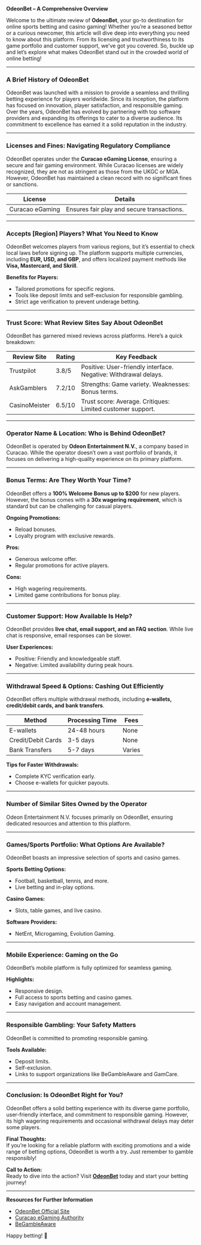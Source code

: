 **OdeonBet – A Comprehensive Overview**  

Welcome to the ultimate review of **OdeonBet**, your go-to destination for online sports betting and casino gaming! Whether you’re a seasoned bettor or a curious newcomer, this article will dive deep into everything you need to know about this platform. From its licensing and trustworthiness to its game portfolio and customer support, we’ve got you covered. So, buckle up and let’s explore what makes OdeonBet stand out in the crowded world of online betting!  

---

### **A Brief History of OdeonBet**  
OdeonBet was launched with a mission to provide a seamless and thrilling betting experience for players worldwide. Since its inception, the platform has focused on innovation, player satisfaction, and responsible gaming. Over the years, OdeonBet has evolved by partnering with top software providers and expanding its offerings to cater to a diverse audience. Its commitment to excellence has earned it a solid reputation in the industry.  

---

### **Licenses and Fines: Navigating Regulatory Compliance**  
OdeonBet operates under the **Curacao eGaming License**, ensuring a secure and fair gaming environment. While Curacao licenses are widely recognized, they are not as stringent as those from the UKGC or MGA. However, OdeonBet has maintained a clean record with no significant fines or sanctions.  

| **License**         | **Details**                          |  
|----------------------|--------------------------------------|  
| Curacao eGaming      | Ensures fair play and secure transactions. |  

---

### **Accepts [Region] Players? What You Need to Know**  
OdeonBet welcomes players from various regions, but it’s essential to check local laws before signing up. The platform supports multiple currencies, including **EUR, USD, and GBP**, and offers localized payment methods like **Visa, Mastercard, and Skrill**.  

**Benefits for Players:**  
- Tailored promotions for specific regions.  
- Tools like deposit limits and self-exclusion for responsible gambling.  
- Strict age verification to prevent underage betting.  

---

### **Trust Score: What Review Sites Say About OdeonBet**  
OdeonBet has garnered mixed reviews across platforms. Here’s a quick breakdown:  

| **Review Site**      | **Rating** | **Key Feedback**                          |  
|----------------------|------------|-------------------------------------------|  
| Trustpilot           | 3.8/5      | Positive: User-friendly interface. Negative: Withdrawal delays. |  
| AskGamblers          | 7.2/10     | Strengths: Game variety. Weaknesses: Bonus terms. |  
| CasinoMeister        | 6.5/10     | Trust score: Average. Critiques: Limited customer support. |  

---

### **Operator Name & Location: Who is Behind OdeonBet?**  
OdeonBet is operated by **Odeon Entertainment N.V.**, a company based in Curacao. While the operator doesn’t own a vast portfolio of brands, it focuses on delivering a high-quality experience on its primary platform.  

---

### **Bonus Terms: Are They Worth Your Time?**  
OdeonBet offers a **100% Welcome Bonus up to $200** for new players. However, the bonus comes with a **30x wagering requirement**, which is standard but can be challenging for casual players.  

**Ongoing Promotions:**  
- Reload bonuses.  
- Loyalty program with exclusive rewards.  

**Pros:**  
- Generous welcome offer.  
- Regular promotions for active players.  

**Cons:**  
- High wagering requirements.  
- Limited game contributions for bonus play.  

---

### **Customer Support: How Available Is Help?**  
OdeonBet provides **live chat, email support, and an FAQ section**. While live chat is responsive, email responses can be slower.  

**User Experiences:**  
- Positive: Friendly and knowledgeable staff.  
- Negative: Limited availability during peak hours.  

---

### **Withdrawal Speed & Options: Cashing Out Efficiently**  
OdeonBet offers multiple withdrawal methods, including **e-wallets, credit/debit cards, and bank transfers**.  

| **Method**           | **Processing Time** | **Fees** |  
|----------------------|---------------------|----------|  
| E-wallets            | 24-48 hours         | None     |  
| Credit/Debit Cards   | 3-5 days            | None     |  
| Bank Transfers       | 5-7 days            | Varies   |  

**Tips for Faster Withdrawals:**  
- Complete KYC verification early.  
- Choose e-wallets for quicker payouts.  

---

### **Number of Similar Sites Owned by the Operator**  
Odeon Entertainment N.V. focuses primarily on OdeonBet, ensuring dedicated resources and attention to this platform.  

---

### **Games/Sports Portfolio: What Options Are Available?**  
OdeonBet boasts an impressive selection of sports and casino games.  

**Sports Betting Options:**  
- Football, basketball, tennis, and more.  
- Live betting and in-play options.  

**Casino Games:**  
- Slots, table games, and live casino.  

**Software Providers:**  
- NetEnt, Microgaming, Evolution Gaming.  

---

### **Mobile Experience: Gaming on the Go**  
OdeonBet’s mobile platform is fully optimized for seamless gaming.  

**Highlights:**  
- Responsive design.  
- Full access to sports betting and casino games.  
- Easy navigation and account management.  

---

### **Responsible Gambling: Your Safety Matters**  
OdeonBet is committed to promoting responsible gaming.  

**Tools Available:**  
- Deposit limits.  
- Self-exclusion.  
- Links to support organizations like BeGambleAware and GamCare.  

---

### **Conclusion: Is OdeonBet Right for You?**  
OdeonBet offers a solid betting experience with its diverse game portfolio, user-friendly interface, and commitment to responsible gaming. However, its high wagering requirements and occasional withdrawal delays may deter some players.  

**Final Thoughts:**  
If you’re looking for a reliable platform with exciting promotions and a wide range of betting options, OdeonBet is worth a try. Just remember to gamble responsibly!  

**Call to Action:**  
Ready to dive into the action? Visit **[OdeonBet](https://odeonbet.com)** today and start your betting journey!  

---

**Resources for Further Information**  
- [OdeonBet Official Site](https://odeonbet.com)  
- [Curacao eGaming Authority](https://www.curacao-egaming.com)  
- [BeGambleAware](https://www.begambleaware.org)  

Happy betting! 🎉
